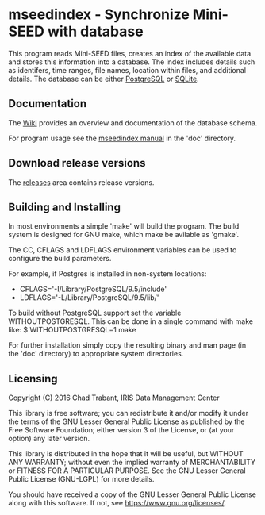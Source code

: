 # mseedindex - Synchronize Mini-SEED with database

This program reads Mini-SEED files, creates an index of the available
data and stores this information into a database.  The index includes
details such as identifers, time ranges, file names, location within files,
and additional details.  The database can be either
[PostgreSQL](https://www.postgres.org) or 
[SQLite](https://www.sqlite.org/).

## Documentation

The [Wiki](https://github.com/iris-edu/mseedindex/wiki) provides an
overview and documentation of the database schema.

For program usage see the [mseedindex manual](doc/mseedindex.md)
in the 'doc' directory.

## Download release versions

The [releases](https://github.com/iris-edu/mseedindex/releases) area
contains release versions.

## Building and Installing

In most environments a simple 'make' will build the program.  The build
system is designed for GNU make, which make be avilable as 'gmake'.

The CC, CFLAGS and LDFLAGS environment variables can be used to configure
the build parameters.

For example, if Postgres is installed in non-system locations:
* CFLAGS='-I/Library/PostgreSQL/9.5/include'
* LDFLAGS='-L/Library/PostgreSQL/9.5/lib/'

To build without PostgreSQL support set the variable WITHOUTPOSTGRESQL.
This can be done in a single command with make like:
$ WITHOUTPOSTGRESQL=1 make

For further installation simply copy the resulting binary and man page
(in the 'doc' directory) to appropriate system directories.

## Licensing 

Copyright (C) 2016 Chad Trabant, IRIS Data Management Center

This library is free software; you can redistribute it and/or modify
it under the terms of the GNU Lesser General Public License as
published by the Free Software Foundation; either version 3 of the
License, or (at your option) any later version.

This library is distributed in the hope that it will be useful, but
WITHOUT ANY WARRANTY; without even the implied warranty of
MERCHANTABILITY or FITNESS FOR A PARTICULAR PURPOSE.  See the GNU
Lesser General Public License (GNU-LGPL) for more details.

You should have received a copy of the GNU Lesser General Public
License along with this software.
If not, see <https://www.gnu.org/licenses/>.


